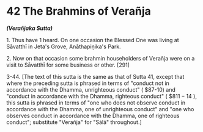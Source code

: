 # 42 The Brahmins of Verañja
***(Verañjaka Sutta)***

1\. Thus have 1 heard. On one occasion the Blessed One was living at Sāvatthī in Jeta's Grove, Anāthapiṇ̣ika's Park.

2\. Now on that occasion some brahmin householders of Verañja were on a visit to Sāvatthī for some business or other. [291]

3-44. [The text of this sutta is the same as that of Sutta 41, except that where the preceding sutta is phrased in terms of "conduct not in accordance with the Dhamma, unrighteous conduct" ( $\$ 87$-10) and "conduct in accordance with the Dhamma, righteous conduct" ( $\$ 811-14$ ), this sutta is phrased in terms of "one who does not observe conduct in accordance with the Dhamma, one of unrighteous conduct" and "one who observes conduct in accordance with the Dhamma, one of righteous conduct"; substitute "Verañja" for "Sālā" throughout.]